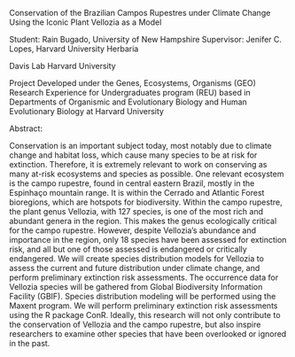 Conservation of the Brazilian Campos Rupestres under Climate Change Using the Iconic Plant Vellozia as a Model

Student: Rain Bugado, University of New Hampshire
Supervisor: Jenifer C. Lopes, Harvard University Herbaria

Davis Lab Harvard University

Project Developed under the Genes, Ecosystems, Organisms (GEO) Research Experience for Undergraduates program (REU) based in Departments of Organismic and Evolutionary Biology and Human Evolutionary Biology at Harvard University

Abstract:

Conservation is an important subject today, most notably due to climate change and habitat loss, which cause many species to be at risk for extinction. Therefore, it is extremely relevant to work on conserving as many at-risk ecosystems and species as possible. One relevant ecosystem is the campo rupestre, found in central eastern Brazil, mostly in the Espinhaço mountain range. It is within the Cerrado and Atlantic Forest bioregions, which are hotspots for biodiversity. Within the campo rupestre, the plant genus Vellozia, with 127 species, is one of the most rich and abundant genera in the region. This makes the genus ecologically critical for the campo rupestre. However, despite Vellozia’s abundance and importance in the region, only 18 species have been assessed for extinction risk, and all but one of those assessed is endangered or critically endangered. We will create species distribution models for Vellozia to assess the current and future distribution under climate change, and perform preliminary extinction risk assessments. The occurrence data for Vellozia species will be gathered from Global Biodiversity Information Facility (GBIF). Species distribution modeling will be performed using the Maxent program. We will perform preliminary extinction risk assessments using the R package ConR. Ideally, this research will not only contribute to the conservation of Vellozia and the campo rupestre, but also inspire researchers to examine other species that have been overlooked or ignored in the past.
